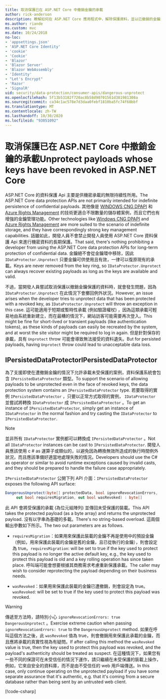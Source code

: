 ```yaml
---
title: 取消保護已在 ASP.NET Core 中撤銷金鑰的承載
author: rick-anderson
description: 瞭解如何在 ASP.NET Core 應用程式中，解除保護資料，並以已撤銷的金鑰進行保護。
ms.author: riande
ms.custom: mvc
ms.date: 10/24/2018
no-loc:
- 'appsettings.json'
- 'ASP.NET Core Identity'
- 'cookie'
- 'Cookie'
- 'Blazor'
- 'Blazor Server'
- 'Blazor WebAssembly'
- 'Identity'
- "Let's Encrypt"
- 'Razor'
- 'SignalR'
uid: security/data-protection/consumer-apis/dangerous-unprotect
ms.openlocfilehash: 5f13b53182f720ac8b58d90701561d381981308a
ms.sourcegitcommit: ca34c1ac578e7d3daa0febf1810ba5fc74f60bbf
ms.translationtype: MT
ms.contentlocale: zh-TW
ms.lasthandoff: 10/30/2020
ms.locfileid: "93051092"
---
```

# <a name="unprotect-payloads-whose-keys-have-been-revoked-in-aspnet-core"></a><span data-ttu-id="b55ce-103">取消保護已在 ASP.NET Core 中撤銷金鑰的承載</span><span class="sxs-lookup"><span data-stu-id="b55ce-103">Unprotect payloads whose keys have been revoked in ASP.NET Core</span></span>

<a name="data-protection-consumer-apis-dangerous-unprotect"></a>

<span data-ttu-id="b55ce-104">ASP.NET Core 的資料保護 Api 主要是供機密承載的無限持續性所用。</span><span class="sxs-lookup"><span data-stu-id="b55ce-104">The ASP.NET Core data protection APIs are not primarily intended for indefinite persistence of confidential payloads.</span></span> <span data-ttu-id="b55ce-105">其他像是 [WINDOWS CNG DPAPI](/windows/win32/seccng/cng-dpapi) 和 [Azure Rights Management](/rights-management/) 的技術更適合不限數量的儲存體案例，而且它們也有增強的金鑰管理功能。</span><span class="sxs-lookup"><span data-stu-id="b55ce-105">Other technologies like [Windows CNG DPAPI](/windows/win32/seccng/cng-dpapi) and [Azure Rights Management](/rights-management/) are more suited to the scenario of indefinite storage, and they have correspondingly strong key management capabilities.</span></span> <span data-ttu-id="b55ce-106">話雖如此，開發人員不會禁止開發人員使用 ASP.NET Core 資料保護 Api 來進行機密資料的長期保護。</span><span class="sxs-lookup"><span data-stu-id="b55ce-106">That said, there's nothing prohibiting a developer from using the ASP.NET Core data protection APIs for long-term protection of confidential data.</span></span> <span data-ttu-id="b55ce-107">金鑰絕不會從金鑰環中移除，因此 `IDataProtector.Unprotect` 只要金鑰可供使用且有效，一律可以復原現有的承載。</span><span class="sxs-lookup"><span data-stu-id="b55ce-107">Keys are never removed from the key ring, so `IDataProtector.Unprotect` can always recover existing payloads as long as the keys are available and valid.</span></span>

<span data-ttu-id="b55ce-108">不過，當開發人員嘗試取消保護以撤銷金鑰保護的資料時，就會發生問題，因為 `IDataProtector.Unprotect` 在此情況下會擲回例外狀況。</span><span class="sxs-lookup"><span data-stu-id="b55ce-108">However, an issue arises when the developer tries to unprotect data that has been protected with a revoked key, as `IDataProtector.Unprotect` will throw an exception in this case.</span></span> <span data-ttu-id="b55ce-109">這可能適用于短期或暫時性承載 (例如驗證權杖) ，因為這類承載可輕易地由系統重新建立，而在最糟的情況下，網站訪客可能需要再次登入。</span><span class="sxs-lookup"><span data-stu-id="b55ce-109">This might be fine for short-lived or transient payloads (like authentication tokens), as these kinds of payloads can easily be recreated by the system, and at worst the site visitor might be required to log in again.</span></span> <span data-ttu-id="b55ce-110">但是針對保存的承載，具有 `Unprotect` throw 可能會導致無法接受的資料遺失。</span><span class="sxs-lookup"><span data-stu-id="b55ce-110">But for persisted payloads, having `Unprotect` throw could lead to unacceptable data loss.</span></span>

## <a name="ipersisteddataprotector"></a><span data-ttu-id="b55ce-111">IPersistedDataProtector</span><span class="sxs-lookup"><span data-stu-id="b55ce-111">IPersistedDataProtector</span></span>

<span data-ttu-id="b55ce-112">為了支援即使在遭撤銷金鑰的情況下允許承載未受保護的案例，資料保護系統會包含 `IPersistedDataProtector` 類型。</span><span class="sxs-lookup"><span data-stu-id="b55ce-112">To support the scenario of allowing payloads to be unprotected even in the face of revoked keys, the data protection system contains an `IPersistedDataProtector` type.</span></span> <span data-ttu-id="b55ce-113">若要取得的實例 `IPersistedDataProtector` ，只要以正常方式取得的實例， `IDataProtector` 並嘗試將轉換 `IDataProtector` 成 `IPersistedDataProtector` 。</span><span class="sxs-lookup"><span data-stu-id="b55ce-113">To get an instance of `IPersistedDataProtector`, simply get an instance of `IDataProtector` in the normal fashion and try casting the `IDataProtector` to `IPersistedDataProtector`.</span></span>

> [!NOTE]
> <span data-ttu-id="b55ce-114">並非所有 `IDataProtector` 實例都可以轉換成 `IPersistedDataProtector` 。</span><span class="sxs-lookup"><span data-stu-id="b55ce-114">Not all `IDataProtector` instances can be cast to `IPersistedDataProtector`.</span></span> <span data-ttu-id="b55ce-115">開發人員應該使用 c # as 運算子或類似的，以避免因為轉換無效所造成的執行時間例外狀況，而且應該準備好適當地處理失敗的情況。</span><span class="sxs-lookup"><span data-stu-id="b55ce-115">Developers should use the C# as operator or similar to avoid runtime exceptions caused by invalid casts, and they should be prepared to handle the failure case appropriately.</span></span>

<span data-ttu-id="b55ce-116">`IPersistedDataProtector` 公開下列 API 介面：</span><span class="sxs-lookup"><span data-stu-id="b55ce-116">`IPersistedDataProtector` exposes the following API surface:</span></span>

```csharp
DangerousUnprotect(byte[] protectedData, bool ignoreRevocationErrors,
     out bool requiresMigration, out bool wasRevoked) : byte[]
```

<span data-ttu-id="b55ce-117">此 API 會將受保護的承載 (為位元組陣列) 並傳回未受保護的裝載。</span><span class="sxs-lookup"><span data-stu-id="b55ce-117">This API takes the protected payload (as a byte array) and returns the unprotected payload.</span></span> <span data-ttu-id="b55ce-118">沒有以字串為基礎的多載。</span><span class="sxs-lookup"><span data-stu-id="b55ce-118">There's no string-based overload.</span></span> <span data-ttu-id="b55ce-119">這兩個輸出參數如下所示。</span><span class="sxs-lookup"><span data-stu-id="b55ce-119">The two out parameters are as follows.</span></span>

* <span data-ttu-id="b55ce-120">`requiresMigration`：如果用來保護此裝載的金鑰不再是使用中的預設金鑰（例如，用來保護此裝載的金鑰是舊的金鑰，且已從執行的金鑰），則會設定為 true。</span><span class="sxs-lookup"><span data-stu-id="b55ce-120">`requiresMigration`: will be set to true if the key used to protect this payload is no longer the active default key, e.g., the key used to protect this payload is old and a key rolling operation has since taken place.</span></span> <span data-ttu-id="b55ce-121">呼叫端可能會想要根據其商務需求考慮重新保護承載。</span><span class="sxs-lookup"><span data-stu-id="b55ce-121">The caller may wish to consider reprotecting the payload depending on their business needs.</span></span>

* <span data-ttu-id="b55ce-122">`wasRevoked`：如果用來保護此裝載的金鑰已遭撤銷，則會設定為 true。</span><span class="sxs-lookup"><span data-stu-id="b55ce-122">`wasRevoked`: will be set to true if the key used to protect this payload was revoked.</span></span>

>[!WARNING]
> <span data-ttu-id="b55ce-123">傳遞至方法時，請特別小心 `ignoreRevocationErrors: true` `DangerousUnprotect` 。</span><span class="sxs-lookup"><span data-stu-id="b55ce-123">Exercise extreme caution when passing `ignoreRevocationErrors: true` to the `DangerousUnprotect` method.</span></span> <span data-ttu-id="b55ce-124">如果在呼叫這個方法之後，此 `wasRevoked` 值為 true，則會撤銷用來保護此承載的金鑰，而且應將承載的真實性視為有疑問。</span><span class="sxs-lookup"><span data-stu-id="b55ce-124">If after calling this method the `wasRevoked` value is true, then the key used to protect this payload was revoked, and the payload's authenticity should be treated as suspect.</span></span> <span data-ttu-id="b55ce-125">在這種情況下，如果您有一些不同的保證可在未受信任的情況下運作，請只繼續在未受保護的裝載上操作，例如，它來自安全的資料庫，而不是由不受信任的 web 用戶端傳送。</span><span class="sxs-lookup"><span data-stu-id="b55ce-125">In this case, only continue operating on the unprotected payload if you have some separate assurance that it's authentic, e.g. that it's coming from a secure database rather than being sent by an untrusted web client.</span></span>

[!code-csharp[](dangerous-unprotect/samples/dangerous-unprotect.cs)]
